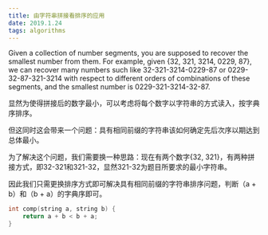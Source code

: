```yaml
---
title: 由字符串拼接看排序的应用
date: 2019.1.24
tags: algorithms
---
```


Given a collection of number segments, you are supposed to recover the smallest number from them. For example, given {32, 321, 3214, 0229, 87}, we can recover many numbers such like 32-321-3214-0229-87 or 0229-32-87-321-3214 with respect to different orders of combinations of these segments, and the smallest number is 0229-321-3214-32-87.

<!--more-->

显然为使得拼接后的数字最小，可以考虑将每个数字以字符串的方式读入，按字典序排序。

但这同时这会带来一个问题：具有相同前缀的字符串该如何确定先后次序以期达到总体最小。

为了解决这个问题，我们需要换一种思路：现在有两个数字{32, 321}，有两种拼接方式，即32-321和321-32，显然321-32为题目所要求的最小字符串。

因此我们只需更换排序方式即可解决具有相同前缀的字符串排序问题，判断（a + b）和（b + a）的字典序即可。

```c++
int comp(string a, string b) {
    return a + b < b + a;
}
```
